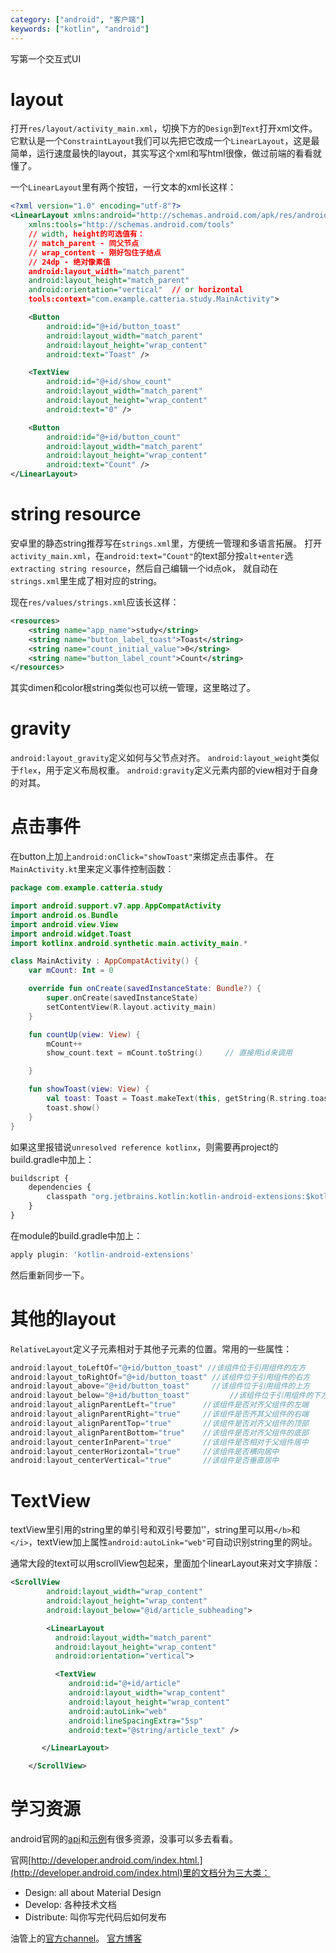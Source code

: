 ```yaml
---
category: ["android", "客户端"]
keywords: ["kotlin", "android"]
---
```


写第一个交互式UI

<!-- more -->
# layout
打开`res/layout/activity_main.xml`，切换下方的`Design`到`Text`打开xml文件。
它默认是一个`ConstraintLayout`我们可以先把它改成一个`LinearLayout`，这是最简单，运行速度最快的layout，其实写这个xml和写html很像，做过前端的看看就懂了。

一个`LinearLayout`里有两个按钮，一行文本的xml长这样：
``` xml
<?xml version="1.0" encoding="utf-8"?>
<LinearLayout xmlns:android="http://schemas.android.com/apk/res/android"
    xmlns:tools="http://schemas.android.com/tools"
    // width, height的可选值有：
    // match_parent - 同父节点
    // wrap_content - 刚好包住子结点
    // 24dp - 绝对像素值
    android:layout_width="match_parent"
    android:layout_height="match_parent"
    android:orientation="vertical"  // or horizontal
    tools:context="com.example.catteria.study.MainActivity">

    <Button
        android:id="@+id/button_toast"
        android:layout_width="match_parent"
        android:layout_height="wrap_content"
        android:text="Toast" />

    <TextView
        android:id="@+id/show_count"
        android:layout_width="match_parent"
        android:layout_height="wrap_content"
        android:text="0" />

    <Button
        android:id="@+id/button_count"
        android:layout_width="match_parent"
        android:layout_height="wrap_content"
        android:text="Count" />
</LinearLayout>
```

# string resource
安卓里的静态string推荐写在`strings.xml`里，方便统一管理和多语言拓展。
打开`activity_main.xml`，在`android:text="Count"`的text部分按`alt+enter`选`extracting string resource`，然后自己编辑一个id点ok， 就自动在`strings.xml`里生成了相对应的string。

现在`res/values/strings.xml`应该长这样：
```xml
<resources>
    <string name="app_name">study</string>
    <string name="button_label_toast">Toast</string>
    <string name="count_initial_value">0</string>
    <string name="button_label_count">Count</string>
</resources>
```

其实dimen和color根string类似也可以统一管理，这里略过了。

# gravity
`android:layout_gravity`定义如何与父节点对齐。
`android:layout_weight`类似于`flex`，用于定义布局权重。
`android:gravity`定义元素内部的view相对于自身的对其。

# 点击事件
在button上加上`android:onClick="showToast"`来绑定点击事件。
在`MainActivity.kt`里来定义事件控制函数：
```kotlin
package com.example.catteria.study

import android.support.v7.app.AppCompatActivity
import android.os.Bundle
import android.view.View
import android.widget.Toast
import kotlinx.android.synthetic.main.activity_main.*

class MainActivity : AppCompatActivity() {
    var mCount: Int = 0

    override fun onCreate(savedInstanceState: Bundle?) {
        super.onCreate(savedInstanceState)
        setContentView(R.layout.activity_main)
    }

    fun countUp(view: View) {
        mCount++
        show_count.text = mCount.toString()     // 直接用id来调用

    }

    fun showToast(view: View) {
        val toast: Toast = Toast.makeText(this, getString(R.string.toast_message), Toast.LENGTH_LONG)   // 显示一个toast
        toast.show()
    }
}
```

如果这里报错说`unresolved reference kotlinx`，则需要再project的build.gradle中加上：
```js
buildscript {
    dependencies {
        classpath "org.jetbrains.kotlin:kotlin-android-extensions:$kotlin_version"
    }
}
```
在module的build.gradle中加上：
```js
apply plugin: 'kotlin-android-extensions'
```
然后重新同步一下。

# 其他的layout
`RelativeLayout`定义子元素相对于其他子元素的位置。常用的一些属性：
```js
android:layout_toLeftOf="@+id/button_toast" //该组件位于引用组件的左方  
android:layout_toRightOf="@+id/button_toast" //该组件位于引用组件的右方  
android:layout_above="@+id/button_toast"     //该组件位于引用组件的上方  
android:layout_below="@+id/button_toast"         //该组件位于引用组件的下方  
android:layout_alignParentLeft="true"      //该组件是否对齐父组件的左端  
android:layout_alignParentRight="true"     //该组件是否齐其父组件的右端  
android:layout_alignParentTop="true"       //该组件是否对齐父组件的顶部  
android:layout_alignParentBottom="true"    //该组件是否对齐父组件的底部  
android:layout_centerInParent="true"       //该组件是否相对于父组件居中  
android:layout_centerHorizontal="true"     //该组件是否横向居中  
android:layout_centerVertical="true"       //该组件是否垂直居中
```


# TextView
textView里引用的string里的单引号和双引号要加'\'，string里可以用`</b>`和`</i>`，textView加上属性`android:autoLink="web"`可自动识别string里的网址。

通常大段的text可以用scrollView包起来，里面加个linearLayout来对文字排版：
```xml
<ScrollView
        android:layout_width="wrap_content"
        android:layout_height="wrap_content"
        android:layout_below="@id/article_subheading">

        <LinearLayout
          android:layout_width="match_parent"
          android:layout_height="wrap_content"
          android:orientation="vertical">

          <TextView
             android:id="@+id/article"
             android:layout_width="wrap_content"
             android:layout_height="wrap_content"
             android:autoLink="web"
             android:lineSpacingExtra="5sp"
             android:text="@string/article_text" />

       </LinearLayout>

    </ScrollView>
```

# 学习资源
android官网的[api](https://developer.android.com/guide/index.html)和[示例](https://developer.android.com/samples/index.html)有很多资源，没事可以多去看看。

官网[http://developer.android.com/index.html.](http://developer.android.com/index.html)里的文档分为三大类：
- Design: all about Material Design
- Develop: 各种技术文档
- Distribute: 叫你写完代码后如何发布

油管上的[官方channel](https://www.youtube.com/user/androiddevelopers)。
[官方博客](https://www.blog.google/products/android/)











